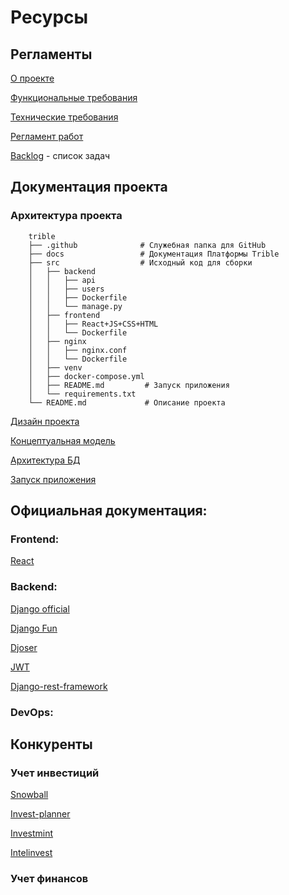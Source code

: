 # Ресурсы

## Регламенты

[О проекте](About.md)

[Функциональные требования](functional/FunctionalRequirements.md)

[Технические требования](technical/TechnicalRequirements.md)

[Регламент работ](regulations/Regulations.md)

[Backlog](https://github.com/users/kuznetskriss/projects/8/views/1) - список задач

## Документация проекта

### Архитектура проекта

```
    trible
    ├── .github              # Служебная папка для GitHub
    ├── docs                 # Документация Платформы Trible
    ├── src                  # Исходный код для сборки
    │   ├── backend
    │   │   ├── api
    │   │   ├── users
    │   │   ├── Dockerfile
    │   │   └── manage.py
    │   ├── frontend
    │   │   ├── React+JS+CSS+HTML
    │   │   └── Dockerfile
    │   ├── nginx
    │   │   ├── nginx.conf
    │   │   └── Dockerfile
    │   ├── venv
    │   ├── docker-compose.yml
    │   ├── README.md         # Запуск приложения
    │   └── requirements.txt
    └── README.md             # Описание проекта
```

[Дизайн проекта](https://www.figma.com/file/qRd7z26ILzQNacVvj5tgCM/Trible?type=design&node-id=0%3A1&mode=design&t=pnXhf3fFxBdAgLuA-1)

[Концептуальная модель](architecture/ConceptualModel.md)

[Архитектура БД](architecture/DataBase.md)

[Запуск приложения](trible-test/README.md)

## Официальная документация:

### Frontend:

[React](https://react.dev/)

### Backend:

[Django official](https://docs.djangoproject.com/en/4.2/)

[Django Fun](https://django.fun/ru/)

[Djoser](https://djoser.readthedocs.io/en/latest/introduction.html)

[JWT](https://django-rest-framework-simplejwt.readthedocs.io/en/latest/)

[Django-rest-framework](https://www.django-rest-framework.org/)

### DevOps:

## Конкуренты

### Учет инвестиций

[Snowball](https://snowball-income.com)

[Invest-planner](https://invest-planner.ru/)

[Investmint](https://investmint.ru/)

[Intelinvest](https://intelinvest.ru/)

### Учет финансов